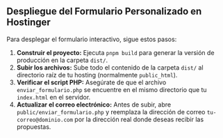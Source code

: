 ## Despliegue del Formulario Personalizado en Hostinger

Para desplegar el formulario interactivo, sigue estos pasos:

1.  **Construir el proyecto:** Ejecuta `pnpm build` para generar la versión de producción en la carpeta `dist/`.
2.  **Subir los archivos:** Sube todo el contenido de la carpeta `dist/` al directorio raíz de tu hosting (normalmente `public_html`).
3.  **Verificar el script PHP:** Asegúrate de que el archivo `enviar_formulario.php` se encuentre en el mismo directorio que tu `index.html` en el servidor.
4.  **Actualizar el correo electrónico:** Antes de subir, abre `public/enviar_formulario.php` y reemplaza la dirección de correo `tu-correo@dominio.com` por la dirección real donde deseas recibir las propuestas.